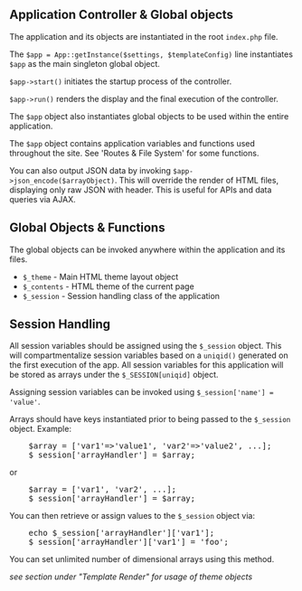 Application Controller & Global objects
---

The application and its objects are instantiated in the root `index.php` file.

The `$app = App::getInstance($settings, $templateConfig)` line instantiates `$app` as the main singleton global object.

`$app->start()` initiates the startup process of the controller.

`$app->run()` renders the display and the final execution of the controller.

The `$app` object also instantiates global objects to be used within the entire application.

The `$app` object contains application variables and functions used throughout the site. See 'Routes & File System' for some functions.

You can also output JSON data by invoking `$app->json_encode($arrayObject)`. This will override the render of HTML files, displaying only raw JSON with header. This is useful for APIs and data queries via AJAX.

Global Objects & Functions
---

The global objects can be invoked anywhere within the application and its files.

* `$_theme` - Main HTML theme layout object
* `$_contents` - HTML theme of the current page
* `$_session` - Session handling class of the application

Session Handling
---

All session variables should be assigned using the `$_session` object. This will compartmentalize session variables based on a `uniqid()` generated on the first execution of the app. All session variables for this application will be stored as arrays under the `$_SESSION[uniqid]` object.

Assigning session variables can be invoked using `$_session['name'] = 'value'`.

Arrays should have keys instantiated prior to being passed to the `$_session` object. Example:

<pre>
	$array = ['var1'=>'value1', 'var2'=>'value2', ...];
	$_session['arrayHandler'] = $array;
</pre>
or
<pre>
	$array = ['var1', 'var2', ...];
	$_session['arrayHandler'] = $array;
</pre>
You can then retrieve or assign values to the `$_session` object via:
<pre>
	echo $_session['arrayHandler']['var1'];
	$_session['arrayHandler']['var1'] = 'foo';
</pre>
You can set unlimited number of dimensional arrays using this method.



*see section under "Template Render" for usage of theme objects*

